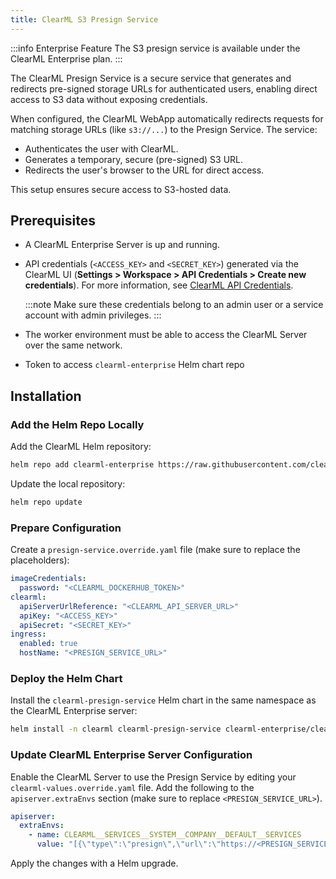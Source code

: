 ```yaml
---
title: ClearML S3 Presign Service
---
```


:::info Enterprise Feature
The S3 presign service is available under the ClearML Enterprise plan.
:::

The ClearML Presign Service is a secure service that generates and redirects pre-signed storage URLs for authenticated 
users, enabling direct access to S3 data without exposing credentials.

When configured, the ClearML WebApp automatically redirects requests for matching storage URLs (like `s3://...`) to the 
Presign Service. The service:

* Authenticates the user with ClearML.
* Generates a temporary, secure (pre-signed) S3 URL.
* Redirects the user's browser to the URL for direct access.

This setup ensures secure access to S3-hosted data.

## Prerequisites

- A ClearML Enterprise Server is up and running.
- API credentials (`<ACCESS_KEY>` and `<SECRET_KEY>`) generated via 
  the ClearML UI (**Settings > Workspace > API Credentials > Create new credentials**). For more information, see [ClearML API Credentials](../../../webapp/settings/webapp_settings_profile.md#clearml-api-credentials).

  :::note
  Make sure these credentials belong to an admin user or a service account with admin privileges.
  :::
 
- The worker environment must be able to access the ClearML Server over the same network.
- Token to access `clearml-enterprise` Helm chart repo

## Installation

### Add the Helm Repo Locally

Add the ClearML Helm repository:
```bash
helm repo add clearml-enterprise https://raw.githubusercontent.com/clearml/clearml-enterprise-helm-charts/gh-pages --username <HELM_REPO_TOKEN> --password <HELM_REPO_TOKEN>
```

Update the local repository:
```bash
helm repo update
```

### Prepare Configuration

Create a `presign-service.override.yaml` file (make sure to replace the placeholders):

```yaml
imageCredentials:
  password: "<CLEARML_DOCKERHUB_TOKEN>"
clearml:
  apiServerUrlReference: "<CLEARML_API_SERVER_URL>"
  apiKey: "<ACCESS_KEY>"
  apiSecret: "<SECRET_KEY>"
ingress:
  enabled: true
  hostName: "<PRESIGN_SERVICE_URL>"
```

### Deploy the Helm Chart

Install the `clearml-presign-service` Helm chart in the same namespace as the ClearML Enterprise server:

```bash
helm install -n clearml clearml-presign-service clearml-enterprise/clearml-presign-service -f presign-service.override.yaml
```

### Update ClearML Enterprise Server Configuration

Enable the ClearML Server to use the Presign Service by editing your `clearml-values.override.yaml` file. 
Add the following to the `apiserver.extraEnvs` section (make sure to replace `<PRESIGN_SERVICE_URL>`). 

```yaml
apiserver:
  extraEnvs:
    - name: CLEARML__SERVICES__SYSTEM__COMPANY__DEFAULT__SERVICES
      value: "[{\"type\":\"presign\",\"url\":\"https://<PRESIGN_SERVICE_URL>\",\"use_fallback\":\"false\",\"match_sets\":[{\"rules\":[{\"field\":\"\",\"obj_type\":\"\",\"regex\":\"^s3://\"}]}]}]"
```

Apply the changes with a Helm upgrade.

